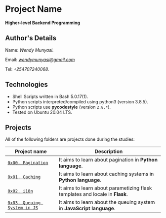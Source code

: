 # Project Name
**Higher-level Backend Programming**

## Author's Details
Name: *Wendy Munyasi.*

Email: *wendymunyasi@gmail.com*

Tel: *+254707240068.*

## Technologies
* Shell Scripts written in Bash 5.0.17(1).
* Python scripts interpreted/compiled using python3 (version 3.8.5).
* Python scripts use **pycodestyle** (version `2.8.*`).
* Tested on Ubuntu 20.04 LTS.

## Projects
All of the following folders are projects done during the studies:

| Project name | Description |
| ------------ | ----------- |
| [`0x00. Pagination`](https://github.com/wendymunyasi/alx-backend/tree/master/0x00-pagination) | It aims to learn about pagination in **Python language**.|
| [`0x01. Caching`](https://github.com/wendymunyasi/alx-backend/tree/master/0x01-caching) | It aims to learn about caching systems in **Python language**.|
| [`0x02. i18n`](https://github.com/wendymunyasi/alx-backend/tree/master/0x02-i18n) | It aims to learn about parametizing flask templates and locale in **Flask**.|
| [`0x03. Queuing System in JS`](https://github.com/wendymunyasi/alx-backend/tree/master/0x03-queuing_system_in_js) | It aims to learn about the queuing system in **JavaScript language**.|